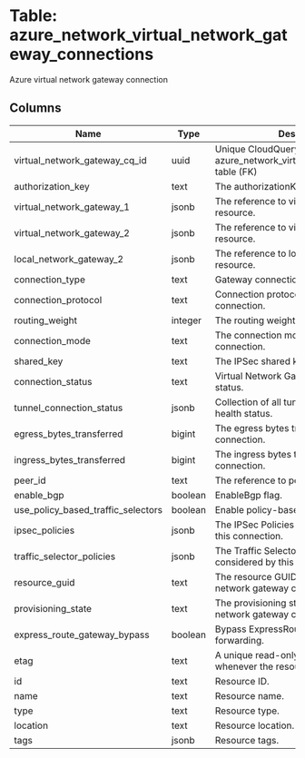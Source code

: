 
# Table: azure_network_virtual_network_gateway_connections
Azure virtual network gateway connection
## Columns
| Name        | Type           | Description  |
| ------------- | ------------- | -----  |
|virtual_network_gateway_cq_id|uuid|Unique CloudQuery ID of azure_network_virtual_network_gateways table (FK)|
|authorization_key|text|The authorizationKey.|
|virtual_network_gateway_1|jsonb|The reference to virtual network gateway resource.|
|virtual_network_gateway_2|jsonb|The reference to virtual network gateway resource.|
|local_network_gateway_2|jsonb|The reference to local network gateway resource.|
|connection_type|text|Gateway connection type.|
|connection_protocol|text|Connection protocol used for this connection.|
|routing_weight|integer|The routing weight.|
|connection_mode|text|The connection mode for this connection.|
|shared_key|text|The IPSec shared key.|
|connection_status|text|Virtual Network Gateway connection status.|
|tunnel_connection_status|jsonb|Collection of all tunnels' connection health status.|
|egress_bytes_transferred|bigint|The egress bytes transferred in this connection.|
|ingress_bytes_transferred|bigint|The ingress bytes transferred in this connection.|
|peer_id|text|The reference to peerings resource.|
|enable_bgp|boolean|EnableBgp flag.|
|use_policy_based_traffic_selectors|boolean|Enable policy-based traffic selectors.|
|ipsec_policies|jsonb|The IPSec Policies to be considered by this connection.|
|traffic_selector_policies|jsonb|The Traffic Selector Policies to be considered by this connection.|
|resource_guid|text|The resource GUID property of the virtual network gateway connection resource.|
|provisioning_state|text|The provisioning state of the virtual network gateway connection resource.|
|express_route_gateway_bypass|boolean|Bypass ExpressRoute Gateway for data forwarding.|
|etag|text|A unique read-only string that changes whenever the resource is updated.|
|id|text|Resource ID.|
|name|text|Resource name.|
|type|text|Resource type.|
|location|text|Resource location.|
|tags|jsonb|Resource tags.|

